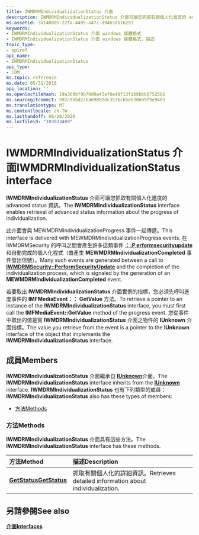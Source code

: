 ```yaml
---
title: IWMDRMIndividualizationStatus 介面
description: IWMDRMIndividualizationStatus 介面可讓您抓取有關個人化進度的 advanced status 資訊。此介面會與 MEWMDRMIndividualizationProgress 事件一起傳遞。
ms.assetid: 3a148005-22fa-4495-a47c-d9463db16293
keywords:
- IWMDRMIndividualizationStatus 介面 windows 媒體格式
- IWMDRMIndividualizationStatus 介面 windows 媒體格式，描述
topic_type:
- apiref
api_name:
- IWMDRMIndividualizationStatus
api_type:
- COM
ms.topic: reference
ms.date: 05/31/2018
api_location: ''
ms.openlocfilehash: 19a369bf9b70d9a43af8a48f13f1b8bbb87525b1
ms.sourcegitcommit: 592c9bbd22ba69802dc353bcb5eb30699f9e9403
ms.translationtype: MT
ms.contentlocale: zh-TW
ms.lasthandoff: 08/20/2020
ms.locfileid: "103933489"
---
```

# <a name="iwmdrmindividualizationstatus-interface"></a><span data-ttu-id="12812-105">IWMDRMIndividualizationStatus 介面</span><span class="sxs-lookup"><span data-stu-id="12812-105">IWMDRMIndividualizationStatus interface</span></span>

<span data-ttu-id="12812-106">**IWMDRMIndividualizationStatus** 介面可讓您抓取有關個人化進度的 advanced status 資訊。</span><span class="sxs-lookup"><span data-stu-id="12812-106">The **IWMDRMIndividualizationStatus** interface enables retrieval of advanced status information about the progress of individualization.</span></span>

<span data-ttu-id="12812-107">此介面會與 MEWMDRMIndividualizationProgress 事件一起傳遞。</span><span class="sxs-lookup"><span data-stu-id="12812-107">This interface is delivered with MEWMDRMIndividualizationProgress events.</span></span> <span data-ttu-id="12812-108">在 IWMDRMSecurity 的呼叫之間會產生許多這類事件 [**：:P erformsecurityupdate**](iwmdrmsecurity-performsecurityupdate.md) 和自動完成的個人化程式（由產生 **MEWMDRMIndividualizationCompleted** 事件發出信號）。</span><span class="sxs-lookup"><span data-stu-id="12812-108">Many such events are generated between a call to [**IWMDRMSecurity::PerformSecurityUpdate**](iwmdrmsecurity-performsecurityupdate.md) and the completion of the individualization process, which is signaled by the generation of an **MEWMDRMIndividualizationCompleted** event.</span></span>

<span data-ttu-id="12812-109">若要取出 **IWMDRMIndividualizationStatus** 介面實例的指標，您必須先呼叫進度事件的 **IMFMediaEvent：： GetValue** 方法。</span><span class="sxs-lookup"><span data-stu-id="12812-109">To retrieve a pointer to an instance of the **IWMDRMIndividualizationStatus** interface, you must first call the **IMFMediaEvent::GetValue** method of the progress event.</span></span> <span data-ttu-id="12812-110">您從事件中取出的值是實 **IWMDRMIndividualizationStatus** 介面之物件的 **IUnknown** 介面指標。</span><span class="sxs-lookup"><span data-stu-id="12812-110">The value you retrieve from the event is a pointer to the **IUnknown** interface of the object that implements the **IWMDRMIndividualizationStatus** interface.</span></span>

## <a name="members"></a><span data-ttu-id="12812-111">成員</span><span class="sxs-lookup"><span data-stu-id="12812-111">Members</span></span>

<span data-ttu-id="12812-112">**IWMDRMIndividualizationStatus** 介面繼承自 [**IUnknown**](/windows/desktop/api/unknwn/nn-unknwn-iunknown)介面。</span><span class="sxs-lookup"><span data-stu-id="12812-112">The **IWMDRMIndividualizationStatus** interface inherits from the [**IUnknown**](/windows/desktop/api/unknwn/nn-unknwn-iunknown) interface.</span></span> <span data-ttu-id="12812-113">**IWMDRMIndividualizationStatus** 也有下列類型的成員：</span><span class="sxs-lookup"><span data-stu-id="12812-113">**IWMDRMIndividualizationStatus** also has these types of members:</span></span>

-   [<span data-ttu-id="12812-114">方法</span><span class="sxs-lookup"><span data-stu-id="12812-114">Methods</span></span>](#methods)

### <a name="methods"></a><span data-ttu-id="12812-115">方法</span><span class="sxs-lookup"><span data-stu-id="12812-115">Methods</span></span>

<span data-ttu-id="12812-116">**IWMDRMIndividualizationStatus** 介面具有這些方法。</span><span class="sxs-lookup"><span data-stu-id="12812-116">The **IWMDRMIndividualizationStatus** interface has these methods.</span></span>



| <span data-ttu-id="12812-117">方法</span><span class="sxs-lookup"><span data-stu-id="12812-117">Method</span></span>                                                       | <span data-ttu-id="12812-118">描述</span><span class="sxs-lookup"><span data-stu-id="12812-118">Description</span></span>                                                        |
|:-------------------------------------------------------------|:-------------------------------------------------------------------|
| [<span data-ttu-id="12812-119">**GetStatus**</span><span class="sxs-lookup"><span data-stu-id="12812-119">**GetStatus**</span></span>](iwmdrmindividualizationstatus-getstatus.md) | <span data-ttu-id="12812-120">抓取有關個人化的詳細資訊。</span><span class="sxs-lookup"><span data-stu-id="12812-120">Retrieves detailed information about individualization.</span></span><br/> |



 

## <a name="see-also"></a><span data-ttu-id="12812-121">另請參閱</span><span class="sxs-lookup"><span data-stu-id="12812-121">See also</span></span>

<dl> <dt>

[<span data-ttu-id="12812-122">**介面**</span><span class="sxs-lookup"><span data-stu-id="12812-122">**Interfaces**</span></span>](drm-interfaces.md)
</dt> </dl>

 

